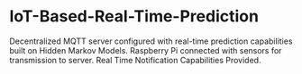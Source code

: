# IoT-Based-Real-Time-Prediction
Decentralized MQTT server configured with real-time prediction capabilities built on Hidden Markov Models. Raspberry Pi connected with sensors for transmission to server. Real Time Notification Capabilities Provided.
